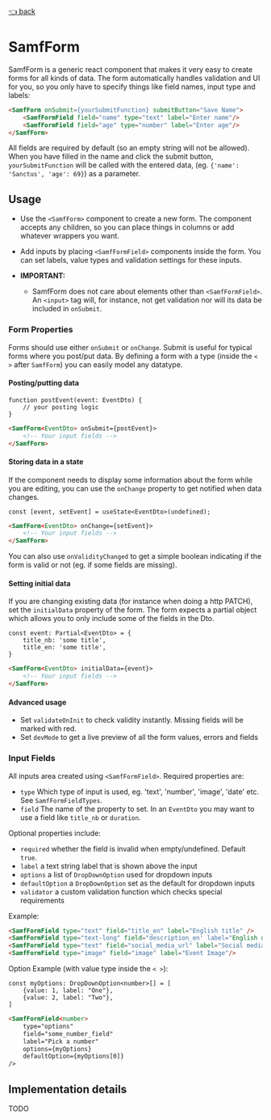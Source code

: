 [👈 back](/docs/technical/README.md)

# SamfForm 

SamfForm is a generic react component that makes it very easy to create forms for all kinds of data. The form automatically handles validation and UI for you, so you only have to specify things like field names, input type and labels:

```html
<SamfForm onSubmit={yourSubmitFunction} submitButton="Save Name">
    <SamfFormField field="name" type="text" label="Enter name"/>
    <SamfFormField field="age" type="number" label="Enter age"/>
</SamfForm>
```

All fields are required by default (so an empty string will not be allowed). When you have filled in the name and click the submit button, `yourSubmitFunction` will be called with the entered data, (eg. `{'name': 'Sanctus', 'age': 69}`) as a parameter.

## Usage

- Use the `<SamfForm>` component to create a new form. The component accepts any children, so you can place things in columns or add whatever wrappers you want. 
- Add inputs by placing `<SamfFormField>` components inside the form. You can set labels, value types and validation settings for these inputs.

- **IMPORTANT:** 
    - SamfForm does not care about elements other than `<SamfFormField>`. An `<input>` tag will, for instance, not get validation nor will its data be included in `onSubmit`. 

### Form Properties

Forms should use either `onSubmit` or `onChange`. Submit is useful for typical forms where you post/put data. By defining a form with a type (inside the `< >` after `SamfForm`) you can easily model any datatype.

#### Posting/putting data
```tsx
function postEvent(event: EventDto) {
    // your posting logic
}
```

```html
<SamfForm<EventDto> onSubmit={postEvent}>
    <!-- Your input fields -->
</SamfForm>
```

#### Storing data in a state

If the component needs to display some information about the form while you are editing, you can use the `onChange` property to get notified when data changes. 

```tsx
const [event, setEvent] = useState<EventDto>(undefined);
```
```html
<SamfForm<EventDto> onChange={setEvent}>
    <!-- Your input fields -->
</SamfForm>
```

You can also use `onValidityChanged` to get a simple boolean indicating if the form is valid or not (eg. if some fields are missing). 

#### Setting initial data

If you are changing existing data (for instance when doing a http PATCH), set the `initialData` property of the form. The form expects a partial object which allows you to only include some of the fields in the Dto.

```tsx
const event: Partial<EventDto> = {
    title_nb: 'some title',
    title_en: 'some title',
}
```
```html
<SamfForm<EventDto> initialData={event}>
    <!-- Your input fields -->
</SamfForm>
```

#### Advanced usage

- Set `validateOnInit` to check validity instantly. Missing fields will be marked with red.
- Set `devMode` to get a live preview of all the form values, errors and fields

### Input Fields

All inputs area created using `<SamfFormField>`. Required properties are:
- `type` Which type of input is used, eg. 'text', 'number', 'image', 'date' etc. See `SamfFormFieldTypes`. 
- `field` The name of the property to set. In an `EventDto` you may want to use a field like `title_nb` or `duration`. 

Optional properties include:
- `required` whether the field is invalid when empty/undefined. Default `true`.
- `label` a text string label that is shown above the input
- `options` a list of `DropDownOption` used for dropdown inputs
- `defaultOption` a `DropDownOption` set as the default for dropdown inputs
- `validator` a custom validation function which checks special requirements

Example:

```html
<SamfFormField type="text" field="title_en" label="English title" />
<SamfFormField type="text-long" field="description_en' label="English description" />
<SamfFormField type="text" field="social_media_url" label="Social media"  required={false}/>
<SamfFormField type="image" field="image" label="Event Image"/>
```

Option Example (with value type inside the `< >`):

```tsx
const myOptions: DropDownOption<number>[] = [
    {value: 1, label: "One"},
    {value: 2, label: "Two"},
]
```
```html
<SamfFormField<number> 
    type="options"
    field="some_number_field"
    label="Pick a number" 
    options={myOptions} 
    defaultOption={myOptions[0]}
/>
```

## Implementation details

TODO
